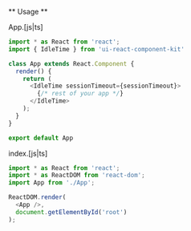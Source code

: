 ** Usage **

App.[js|ts]
```javascript static
import * as React from 'react';
import { IdleTime } from 'ui-react-component-kit'

class App extends React.Component {
  render() {
    return (
      <IdleTime sessionTimeout={sessionTimeout}>
        {/* rest of your app */}
      </IdleTime>
    );
  }
}

export default App
```

index.[js|ts]
```javascript static
import * as React from 'react';
import * as ReactDOM from 'react-dom';
import App from './App';

ReactDOM.render(
  <App />,
  document.getElementById('root')
);
```